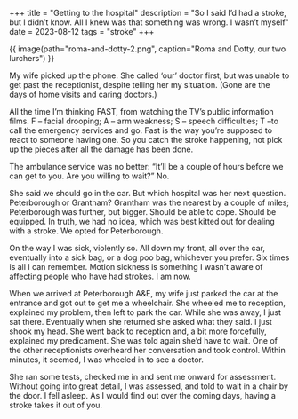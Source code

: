 +++
title = "Getting to the hospital"
description = "So I said I’d had a stroke, but I didn’t know. All I knew was that something was wrong. I wasn’t myself"
date = 2023-08-12
tags = "stroke"
+++

{{ image(path="roma-and-dotty-2.png", caption="Roma and Dotty, our two lurchers") }}

My wife picked up the phone. She called ‘our’ doctor first, but was unable to get past the receptionist, despite telling her my situation. (Gone are the days of home visits and caring doctors.)

All the time I’m thinking FAST, from watching the TV’s public information films. F – facial drooping; A – arm weakness; S – speech difficulties; T –to call the emergency services and go. Fast is the way you’re supposed to react to someone having one. So you catch the stroke happening, not pick up the pieces after all the damage has been done.

The ambulance service was no better: “It’ll be a couple of hours before we can get to you. Are you willing to wait?” No.

She said we should go in the car. But which hospital was her next question. Peterborough or Grantham? Grantham was the nearest by a couple of miles; Peterborough was further, but bigger. Should be able to cope. Should be equipped. In truth, we had no idea, which was best kitted out for dealing with a stroke. We opted for Peterborough.

On the way I was sick, violently so. All down my front, all over the car, eventually into a sick bag, or a dog poo bag, whichever you prefer. Six times is all I can remember. Motion sickness is something I wasn’t aware of affecting people who have had strokes. I am now.

When we arrived at Peterborough A&E, my wife just parked the car at the entrance and got out to get me a wheelchair. She wheeled me to reception, explained my problem, then left to park the car. While she was away, I just sat there. Eventually when she returned she asked what they said. I just shook my head. She went back to reception and, a bit more forcefully, explained my predicament. She was told again she’d have to wait. One of the other receptionists overheard her conversation and took control. Within minutes, it seemed, I was wheeled in to see a doctor.

She ran some tests, checked me in and sent me onward for assessment. Without going into great detail, I was assessed, and told to wait in a chair by the door. I fell asleep. As I would find out over the coming days, having a stroke takes it out of you.